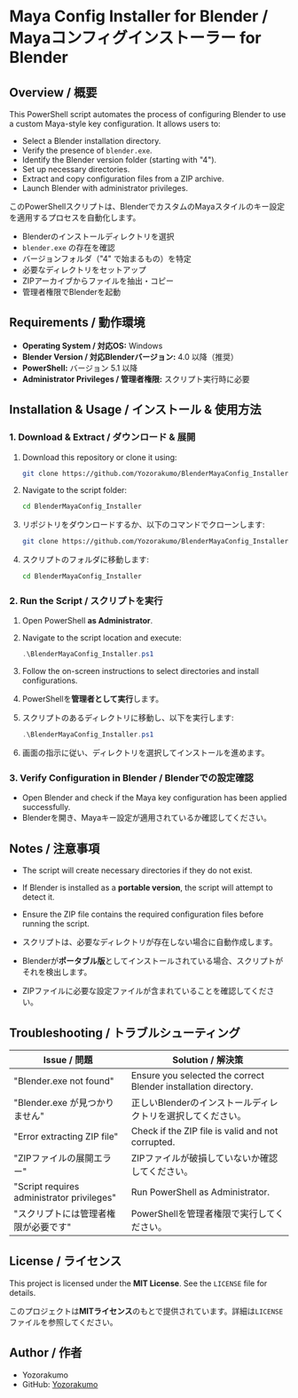 # Maya Config Installer for Blender / Mayaコンフィグインストーラー for Blender

## Overview / 概要
This PowerShell script automates the process of configuring Blender to use a custom Maya-style key configuration. It allows users to:
- Select a Blender installation directory.
- Verify the presence of `blender.exe`.
- Identify the Blender version folder (starting with "4").
- Set up necessary directories.
- Extract and copy configuration files from a ZIP archive.
- Launch Blender with administrator privileges.

このPowerShellスクリプトは、BlenderでカスタムのMayaスタイルのキー設定を適用するプロセスを自動化します。
- Blenderのインストールディレクトリを選択
- `blender.exe` の存在を確認
- バージョンフォルダ（"4" で始まるもの）を特定
- 必要なディレクトリをセットアップ
- ZIPアーカイブからファイルを抽出・コピー
- 管理者権限でBlenderを起動

## Requirements / 動作環境
- **Operating System / 対応OS:** Windows
- **Blender Version / 対応Blenderバージョン:** 4.0 以降（推奨）
- **PowerShell:** バージョン 5.1 以降
- **Administrator Privileges / 管理者権限:** スクリプト実行時に必要

## Installation & Usage / インストール & 使用方法

### 1. Download & Extract / ダウンロード & 展開
1. Download this repository or clone it using:
   ```sh
   git clone https://github.com/Yozorakumo/BlenderMayaConfig_Installer.git
   ```
2. Navigate to the script folder:
   ```sh
   cd BlenderMayaConfig_Installer
   ```

1. リポジトリをダウンロードするか、以下のコマンドでクローンします:
   ```sh
   git clone https://github.com/Yozorakumo/BlenderMayaConfig_Installer.git
   ```
2. スクリプトのフォルダに移動します:
   ```sh
   cd BlenderMayaConfig_Installer
   ```

### 2. Run the Script / スクリプトを実行
1. Open PowerShell **as Administrator**.
2. Navigate to the script location and execute:
   ```powershell
   .\BlenderMayaConfig_Installer.ps1
   ```
3. Follow the on-screen instructions to select directories and install configurations.

1. PowerShellを**管理者として実行**します。
2. スクリプトのあるディレクトリに移動し、以下を実行します:
   ```powershell
   .\BlenderMayaConfig_Installer.ps1
   ```
3. 画面の指示に従い、ディレクトリを選択してインストールを進めます。

### 3. Verify Configuration in Blender / Blenderでの設定確認
- Open Blender and check if the Maya key configuration has been applied successfully.
- Blenderを開き、Mayaキー設定が適用されているか確認してください。

## Notes / 注意事項
- The script will create necessary directories if they do not exist.
- If Blender is installed as a **portable version**, the script will attempt to detect it.
- Ensure the ZIP file contains the required configuration files before running the script.

- スクリプトは、必要なディレクトリが存在しない場合に自動作成します。
- Blenderが**ポータブル版**としてインストールされている場合、スクリプトがそれを検出します。
- ZIPファイルに必要な設定ファイルが含まれていることを確認してください。

## Troubleshooting / トラブルシューティング
| Issue / 問題 | Solution / 解決策 |
|--------|----------|
| "Blender.exe not found" | Ensure you selected the correct Blender installation directory. |
| "Blender.exe が見つかりません" | 正しいBlenderのインストールディレクトリを選択してください。 |
| "Error extracting ZIP file" | Check if the ZIP file is valid and not corrupted. |
| "ZIPファイルの展開エラー" | ZIPファイルが破損していないか確認してください。 |
| "Script requires administrator privileges" | Run PowerShell as Administrator. |
| "スクリプトには管理者権限が必要です" | PowerShellを管理者権限で実行してください。 |

## License / ライセンス
This project is licensed under the **MIT License**. See the `LICENSE` file for details.

このプロジェクトは**MITライセンス**のもとで提供されています。詳細は`LICENSE`ファイルを参照してください。

## Author / 作者
- Yozorakumo
- GitHub: [Yozorakumo](https://github.com/yozorakumo)

